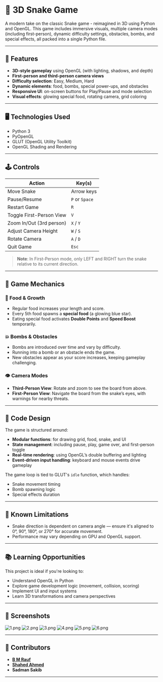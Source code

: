 # 🐍 3D Snake Game

A modern take on the classic Snake game - reimagined in 3D using Python and OpenGL. This game includes immersive visuals, multiple camera modes (including first-person), dynamic difficulty settings, obstacles, bombs, and special effects, all packed into a single Python file.

---

## 🎯 Features

* **3D-style gameplay** using OpenGL (with lighting, shadows, and depth)
* **First-person and third-person camera views**
* **Difficulty selection**: Easy, Medium, Hard
* **Dynamic elements**: food, bombs, special power-ups, and obstacles
* **Responsive UI**: on-screen buttons for Play/Pause and mode selection
* **Visual effects**: glowing special food, rotating camera, grid coloring

---

## 🖥️ Technologies Used

* Python 3
* PyOpenGL
* GLUT (OpenGL Utility Toolkit)
* OpenGL Shading and Rendering

---

## 🕹️ Controls

| Action                   | Key(s)         |
| ------------------------ | -------------- |
| Move Snake               | Arrow keys     |
| Pause/Resume             | `P` or `Space` |
| Restart Game             | `R`            |
| Toggle First-Person View | `V`            |
| Zoom In/Out (3rd person) | `X` / `Y`      |
| Adjust Camera Height     | `W` / `S`      |
| Rotate Camera            | `A` / `D`      |
| Quit Game                | `Esc`          |

> **Note**: In First-Person mode, only LEFT and RIGHT turn the snake relative to its current direction.

---

## 🧠 Game Mechanics

### 🍎 Food & Growth

* Regular food increases your length and score.
* Every 5th food spawns a **special food** (a glowing blue star).
* Eating special food activates **Double Points** and **Speed Boost** temporarily.

### 💥 Bombs & Obstacles

* Bombs are introduced over time and vary by difficulty.
* Running into a bomb or an obstacle ends the game.
* New obstacles appear as your score increases, keeping gameplay challenging.

### 👁️ Camera Modes

* **Third-Person View**: Rotate and zoom to see the board from above.
* **First-Person View**: Navigate the board from the snake’s eyes, with warnings for nearby threats.

---

## 📐 Code Design

The game is structured around:

* **Modular functions**: for drawing grid, food, snake, and UI
* **State management**: including pause, play, game over, and first-person toggle
* **Real-time rendering**: using OpenGL’s double buffering and lighting
* **Event-driven input handling**: keyboard and mouse events drive gameplay

The game loop is tied to GLUT's `idle` function, which handles:

* Snake movement timing
* Bomb spawning logic
* Special effects duration

---

## 🧩 Known Limitations

* Snake direction is dependent on camera angle — ensure it's aligned to 0°, 90°, 180°, or 270° for accurate movement.
* Performance may vary depending on GPU and OpenGL support.

---

## 📚 Learning Opportunities

This project is ideal if you're looking to:

* Understand OpenGL in Python
* Explore game development logic (movement, collision, scoring)
* Implement UI and input systems
* Learn 3D transformations and camera perspectives

---

## 📸 Screenshots

![1.png](screenshot/1.png)
![2.png](screenshot/2.png)
![3.png](screenshot/3.png)
![4.png](screenshot/4.png)
![5.png](screenshot/5.png)
![6.png](screenshot/6.png)

---

## 👥 Contributors

- [**B M Rauf**](https://www.github.com/mebmrauf)
- [**Shahed Ahmed**](https://www.github.com/shahedahmed0)
- **Sadman Sakib**

---
